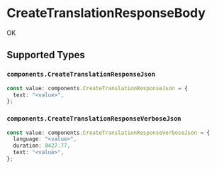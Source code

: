 # CreateTranslationResponseBody

OK


## Supported Types

### `components.CreateTranslationResponseJson`

```typescript
const value: components.CreateTranslationResponseJson = {
  text: "<value>",
};
```

### `components.CreateTranslationResponseVerboseJson`

```typescript
const value: components.CreateTranslationResponseVerboseJson = {
  language: "<value>",
  duration: 8427.77,
  text: "<value>",
};
```

